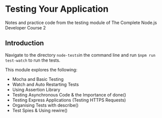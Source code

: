 # Testing Your Application
Notes and practice code from the testing module of The Complete Node.js Developer Course 2

## Introduction
Navigate to the directory `node-tests`in the command line and run `$npm run test-watch` to run the tests. 

This module explores the following: 
* Mocha and Basic Testing
* Watch and Auto Restarting Tests
* Using Assertion Library
* Testing Asynchronous Code & the Importance of done()
* Testing Express Applications (Testing HTTPS Requests)
* Organising Tests with describe()
* Test Spies & Using rewire()
